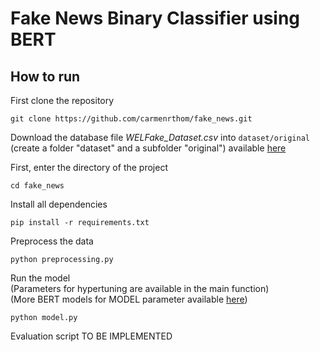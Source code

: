 # Fake News Binary Classifier using BERT

## How to run  

First clone the repository
```{bat}
git clone https://github.com/carmenrthom/fake_news.git
```

Download the database file *WELFake_Dataset.csv* into `dataset/original` (create a folder "dataset" and a subfolder "original") available [here](https://www.kaggle.com/datasets/saurabhshahane/fake-news-classification/data)

First, enter the directory of the project
```{bat}
cd fake_news
```

Install all dependencies 
```{bat}
pip install -r requirements.txt
```

Preprocess the data
```{bat}
python preprocessing.py
```

Run the model  
(Parameters for hypertuning are available in the main function)  
(More BERT models for MODEL parameter available [here](https://huggingface.co/models))

```{bat}
python model.py
```

Evaluation script TO BE IMPLEMENTED

